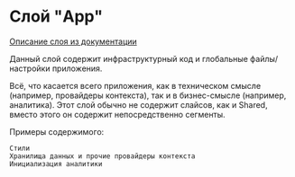 # Слой "App"

[Описание слоя из документации](https://feature-sliced.design/ru/docs/reference/layers#app)

Данный слой содержит инфраструктурный код и глобальные файлы/настройки приложения.

Всё, что касается всего приложения, как в техническом смысле (например, провайдеры контекста), так и в бизнес-смысле (например, аналитика). Этот слой обычно не содержит слайсов, как и Shared, вместо этого он содержит непосредственно сегменты.

Примеры содержимого:

    Стили
    Хранилища данных и прочие провайдеры контекста
    Инициализация аналитики
